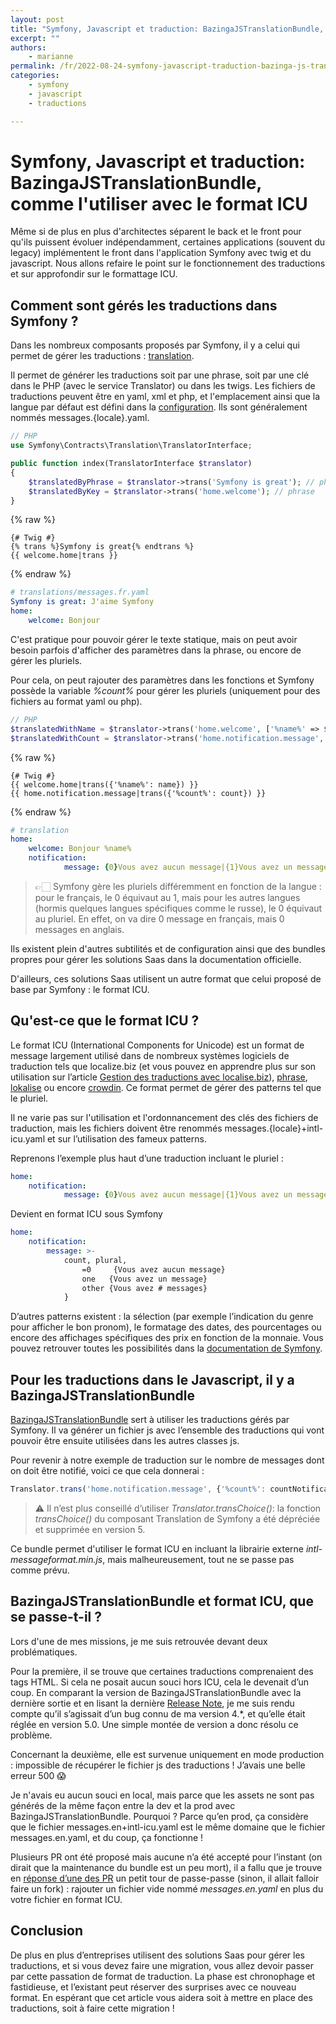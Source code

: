 ```yaml
---
layout: post
title: "Symfony, Javascript et traduction: BazingaJSTranslationBundle, comme l'utiliser avec le format ICU"
excerpt: ""
authors:
    - marianne
permalink: /fr/2022-08-24-symfony-javascript-traduction-bazinga-js-translation-bundle-icu/
categories:
    - symfony
    - javascript
    - traductions

---
```


# Symfony, Javascript et traduction: BazingaJSTranslationBundle, comme l'utiliser avec le format ICU

Même si de plus en plus d'architectes séparent le back et le front pour qu'ils puissent évoluer indépendamment, certaines applications (souvent du legacy) implémentent le front dans l'application Symfony avec twig et du javascript. Nous allons refaire le point sur le fonctionnement des traductions et sur approfondir sur le formattage ICU.

## Comment sont gérés les traductions dans Symfony ?
Dans les nombreux composants proposés par Symfony, il y a celui qui permet de gérer les traductions : [translation](https://symfony.com/doc/current/translation.html).

Il permet de générer les traductions soit par une phrase, soit par une clé dans le PHP (avec le service Translator) ou dans les twigs. Les fichiers de traductions peuvent être en yaml, xml et php, et l'emplacement ainsi que la langue par défaut est défini dans la [configuration](https://symfony.com/doc/current/translation.html#configuration). Ils sont généralement nommés messages.{locale}.yaml.
```php
// PHP
use Symfony\Contracts\Translation\TranslatorInterface;

public function index(TranslatorInterface $translator)
{
    $translatedByPhrase = $translator->trans('Symfony is great'); // phrase
    $translatedByKey = $translator->trans('home.welcome'); // phrase
}
```
{% raw %}
```text
{# Twig #}
{% trans %}Symfony is great{% endtrans %}
{{ welcome.home|trans }}
```
{% endraw %}
```yaml
# translations/messages.fr.yaml
Symfony is great: J'aime Symfony
home:
    welcome: Bonjour
```


C'est pratique pour pouvoir gérer le texte statique, mais on peut avoir besoin parfois d'afficher des paramètres dans la phrase, ou encore de gérer les pluriels.

Pour cela, on peut rajouter des paramètres dans les fonctions et Symfony possède la variable _%count%_ pour gérer les pluriels (uniquement pour des fichiers au format yaml ou php).
```php
// PHP
$translatedWithName = $translator->trans('home.welcome', ['%name%' => $name]);
$translatedWithCount = $translator->trans('home.notification.message', ['%count%' => $count]);
```
{% raw %}
```text
{# Twig #}
{{ welcome.home|trans({'%name%': name}) }}
{{ home.notification.message|trans({'%count%': count}) }}
```
{% endraw %}
```yaml
# translation
home:
    welcome: Bonjour %name%
    notification:
            message: {0}Vous avez aucun message|{1}Vous avez un message|]1,Inf[Vous avez %count% messages
```
> 👉🏻 Symfony gère les pluriels différemment en fonction de la langue : pour le français, le 0 équivaut au 1, mais pour les autres langues (hormis quelques langues spécifiques comme le russe), le 0 équivaut au pluriel. En effet, on va dire 0 message en français, mais 0 messages en anglais.

Ils existent plein d'autres subtilités et de configuration ainsi que des bundles propres pour gérer les solutions Saas dans la documentation officielle.

D'ailleurs, ces solutions Saas utilisent un autre format que celui proposé de base par Symfony : le format ICU.

## Qu'est-ce que le format ICU ?
Le format ICU (International Components for Unicode) est un format de message largement utilisé dans de nombreux systèmes logiciels de traduction tels que localize.biz (et vous pouvez en apprendre plus sur son utilisation sur l’article [Gestion des traductions avec localise.biz](https://blog.eleven-labs.com/fr/gestion-des-traductions-avec-localise.biz/)), [phrase](https://phrase.com/), [lokalise](https://lokalise.com) ou encore [crowdin](https://crowdin.com/). Ce format permet de gérer des patterns tel que le pluriel.

Il ne varie pas sur l'utilisation et l'ordonnancement des clés des fichiers de traduction, mais les fichiers doivent être renommés messages.{locale}+intl-icu.yaml et sur l’utilisation des fameux patterns.

Reprenons l’exemple plus haut d’une traduction incluant le pluriel :
```yaml
home:
    notification:
            message: {0}Vous avez aucun message|{1}Vous avez un message|]1,Inf[Vous avez %count% messages
```
Devient en format ICU sous Symfony
```yaml
home:
    notification:
        message: >-
            count, plural,
                =0     {Vous avez aucun message}
                one   {Vous avez un message}
                other {Vous avez # messages}
            }
```


D’autres patterns existent : la sélection (par exemple l’indication du genre pour afficher le bon pronom), le formatage des dates, des pourcentages ou encore des affichages spécifiques des prix en fonction de la monnaie. Vous pouvez retrouver toutes les possibilités dans la [documentation de Symfony](https://symfony.com/doc/current/translation/message_format.html).


## Pour les traductions dans le Javascript, il y a BazingaJSTranslationBundle
[BazingaJSTranslationBundle](https://github.com/willdurand/BazingaJsTranslationBundle) sert à utiliser les traductions gérés par Symfony. Il va générer un fichier js avec l’ensemble des traductions qui vont pouvoir être ensuite utilisées dans les autres classes js.

Pour revenir à notre exemple de traduction sur le nombre de messages dont on doit être notifié, voici ce que cela donnerai :
```javascript
Translator.trans('home.notification.message', {'%count%': countNotifications}, 'messages');
```
> ⚠️ Il n’est plus conseillé d’utiliser _Translator.transChoice()_: la fonction _transChoice()_ du composant Translation de Symfony a été dépréciée et supprimée en version 5.

Ce bundle permet d'utiliser le format ICU en incluant la librairie externe _intl-messageformat.min.js_, mais malheureusement, tout ne se passe pas comme prévu.


## BazingaJSTranslationBundle et format ICU, que se passe-t-il ?

Lors d'une de mes missions, je me suis retrouvée devant deux problématiques.

Pour la première, il se trouve que certaines traductions comprenaient des tags HTML. Si cela ne posait aucun souci hors ICU, cela le devenait d’un coup. En comparant la version de BazingaJSTranslationBundle avec la dernière sortie et en lisant la dernière [Release Note](https://github.com/willdurand/BazingaJsTranslationBundle/releases/tag/5.0.0), je me suis rendu compte qu’il s’agissait d’un bug connu de ma version 4.*, et qu’elle était réglée en version 5.0. Une simple montée de version a donc résolu ce problème.

Concernant la deuxième, elle est survenue uniquement en mode production : impossible de récupérer le fichier js des traductions ! J’avais une belle erreur 500 😱

Je n'avais eu aucun souci en local, mais parce que les assets ne sont pas générés de la même façon entre la dev et la prod avec BazingaJSTranslationBundle. Pourquoi ? Parce qu’en prod, ça considère que le fichier messages.en+intl-icu.yaml est le même domaine que le fichier messages.en.yaml, et du coup, ça fonctionne !

Plusieurs PR ont été proposé mais aucune n’a été accepté pour l’instant (on dirait que la maintenance du bundle est un peu mort), il a fallu que je trouve en [réponse d’une des PR](https://github.com/willdurand/BazingaJsTranslationBundle/pull/322#issuecomment-975614873) un petit tour de passe-passe (sinon, il allait falloir faire un fork) : rajouter un fichier vide nommé _messages.en.yaml_ en plus du votre fichier en format ICU.

## Conclusion

De plus en plus d’entreprises utilisent des solutions Saas pour gérer les traductions, et si vous devez faire une migration, vous allez devoir passer par cette passation de format de traduction. La phase est chronophage et fastidieuse, et l’existant peut réserver des surprises avec ce nouveau format. En espérant que cet article vous aidera soit à mettre en place des traductions, soit à faire cette migration !
